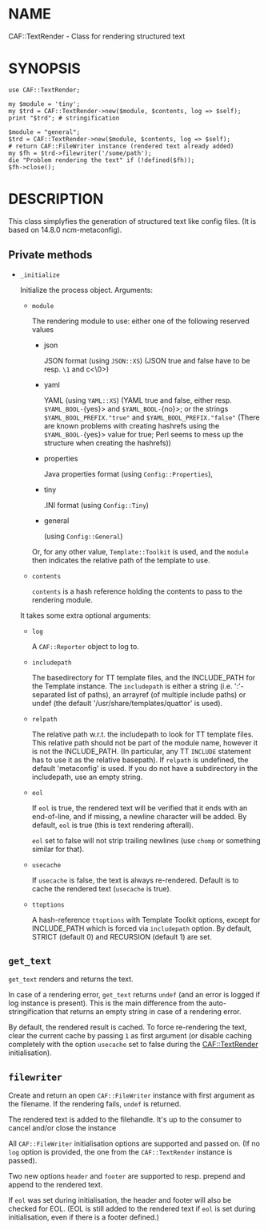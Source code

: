 # NAME

CAF::TextRender - Class for rendering structured text

# SYNOPSIS

    use CAF::TextRender;

    my $module = 'tiny';
    my $trd = CAF::TextRender->new($module, $contents, log => $self);
    print "$trd"; # stringification

    $module = "general";
    $trd = CAF::TextRender->new($module, $contents, log => $self);
    # return CAF::FileWriter instance (rendered text already added)
    my $fh = $trd->filewriter('/some/path');
    die "Problem rendering the text" if (!defined($fh));
    $fh->close();

# DESCRIPTION

This class simplyfies the generation of structured text like config files.
(It is based on 14.8.0 ncm-metaconfig).

## Private methods

- `_initialize`

    Initialize the process object. Arguments:

    - `module`

        The rendering module to use: either one of the following reserved values

        - json

            JSON format (using `JSON::XS`) (JSON true and false have to be resp. `\1` and c<\\0>)

        - yaml

            YAML (using `YAML::XS`) (YAML true and false, either resp. `$YAML_BOOL-`{yes}> and
            `$YAML_BOOL-`{no}>; or the strings `$YAML_BOOL_PREFIX."true"` and
            `$YAML_BOOL_PREFIX."false"` (There are known problems with creating hashrefs using the
            `$YAML_BOOL-`{yes}> value for true; Perl seems to mess up the structure when creating
            the hashrefs))

        - properties

            Java properties format (using `Config::Properties`),

        - tiny

            .INI format (using `Config::Tiny`)

        - general

            (using `Config::General`)

        Or, for any other value, `Template::Toolkit` is used, and the `module` then indicates
        the relative path of the template to use.

    - `contents`

        `contents` is a hash reference holding the contents to pass to the rendering module.

    It takes some extra optional arguments:

    - `log`

        A `CAF::Reporter` object to log to.

    - `includepath`

        The basedirectory for TT template files, and the INCLUDE\_PATH
        for the Template instance. The `includepath` is either a string
        (i.e. ':'-separated list of paths), an arrayref (of multiple include paths)
        or undef (the default '/usr/share/templates/quattor' is used).

    - `relpath`

        The relative path w.r.t. the includepath to look for TT template files.
        This relative path should not be part of the module name, however it
        is not the INCLUDE\_PATH. (In particular, any TT `INCLUDE` statement has
        to use it as the relative basepath).
        If `relpath` is undefined, the default 'metaconfig' is used. If you do not
        have a subdirectory in the includepath, use an empty string.

    - `eol`

        If `eol` is true, the rendered text will be verified that it ends with
        an end-of-line, and if missing, a newline character will be added.
        By default, `eol` is true (this is text rendering afterall).

        `eol` set to false will not strip trailing newlines (use `chomp`
        or something similar for that).

    - `usecache`

        If `usecache` is false, the text is always re-rendered.
        Default is to cache the rendered text (`usecache` is true).

    - `ttoptions`

        A hash-reference `ttoptions` with Template Toolkit options,
        except for INCLUDE\_PATH which is forced via `includepath` option.
        By default, STRICT (default 0) and RECURSION (default 1) are set.

## `get_text`

`get_text` renders and returns the text.

In case of a rendering error, `get_text` returns `undef`
(and an error is logged if log instance is present).
This is the main difference from the auto-stringification that
returns an empty string in case of a rendering error.

By default, the rendered result is cached. To force re-rendering the text,
clear the current cache by passing `1` as first argument
(or disable caching completely with the option `usecache`
set to false during the <CAF::TextRender> initialisation).

## `filewriter`

Create and return an open `CAF::FileWriter` instance with
first argument as the filename. If the rendering fails,
`undef` is returned.

The rendered text is added to the filehandle.
It's up to the consumer to cancel
and/or close the instance

All `CAF::FileWriter` initialisation options are supported
and passed on. (If no `log` option is provided,
 the one from the `CAF::TextRender` instance is passed).

Two new options `header` and `footer` are supported
 to resp. prepend and append to the rendered text.

If `eol` was set during initialisation, the header and footer
will also be checked for EOL.
(EOL is still added to the rendered text if
`eol` is set during initialisation, even if there is a footer
defined.)
